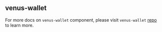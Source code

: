 ## venus-wallet

For more docs on `venus-wallet` component, please visit `venus-wallet` [repo](https://github.com/filecoin-project/venus-wallet/tree/master/docs) to learn more.